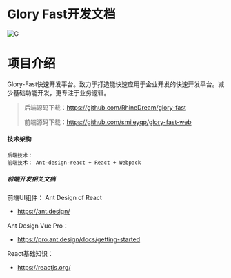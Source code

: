 # Glory Fast开发文档
![G](../img/G.png)
# 项目介绍

Glory-Fast快速开发平台。致力于打造能快速应用于企业开发的快速开发平台。减少基础功能开发，更专注于业务逻辑。

> 后端源码下载：<https://github.com/RhineDream/glory-fast>
>
> 前端源码下载：<https://github.com/smileyqp/glory-fast-web>

#### 技术架构

```shell
后端技术： 
前端技术： Ant-design-react + React + Webpack 
```

##### 前端开发相关文档

前端UI组件： Ant Design of React

- <https://ant.design/>

Ant Design Vue Pro：

- <https://pro.ant.design/docs/getting-started>

React基础知识：

- <https://reactjs.org/>

